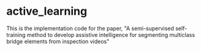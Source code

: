 # active_learning
This is the implementation code for the paper, "A semi-supervised self-training method to develop assistive intelligence for segmenting multiclass bridge elements from inspection videos"
